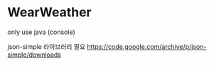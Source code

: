 # WearWeather
only use java (console)


json-simple 라이브러리 필요
https://code.google.com/archive/p/json-simple/downloads
